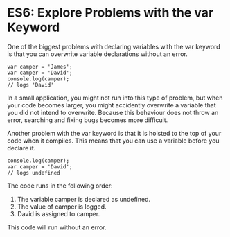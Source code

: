# ES6: Explore Problems with the var Keyword

One of the biggest problems with declaring variables with the var keyword is that you can overwrite variable declarations without an error.

    var camper = 'James';
    var camper = 'David';
    console.log(camper);
    // logs 'David'

In a small application, you might not run into this type of problem, but when your code becomes larger, you might accidently overwrite a variable that you did not intend to overwrite. Because this behaviour does not throw an error, searching and fixing bugs becomes more difficult.

Another problem with the var keyword is that it is hoisted to the top of your code when it compiles. This means that you can use a variable before you declare it.

    console.log(camper);
    var camper = 'David';
    // logs undefined

The code runs in the following order:

1. The variable camper is declared as undefined.
2. The value of camper is logged.
3. David is assigned to camper.

This code will run without an error.